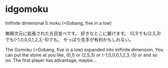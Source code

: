 # idgomoku
Inifinite dimensinal 5 moku (=Gobang, five in a low)

無限次元に拡張された五目並べです。
好きなとこに置けます。
(0,1)でも(2,5,3)でも(-1,0,0,0,1,2,3,-5)でも。
やっぱり先手が有利かもしれない。

The Gomoku (=Gobang, five in a low) expanded into inifinite dimension.
You can put the stone at you like,
(0,1) or (2,5,3) or (-1,0,0,0,1,2,3,-5) or and so on.
The first player has advantage, maybe...
